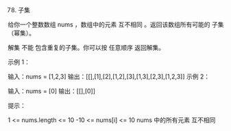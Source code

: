 78. 子集

给你一个整数数组 nums ，数组中的元素 互不相同 。返回该数组所有可能的
子集
（幂集）。

解集 不能 包含重复的子集。你可以按 任意顺序 返回解集。



示例 1：

输入：nums = [1,2,3]
输出：[[],[1],[2],[1,2],[3],[1,3],[2,3],[1,2,3]]
示例 2：

输入：nums = [0]
输出：[[],[0]]

提示：

1 <= nums.length <= 10
-10 <= nums[i] <= 10
nums 中的所有元素 互不相同